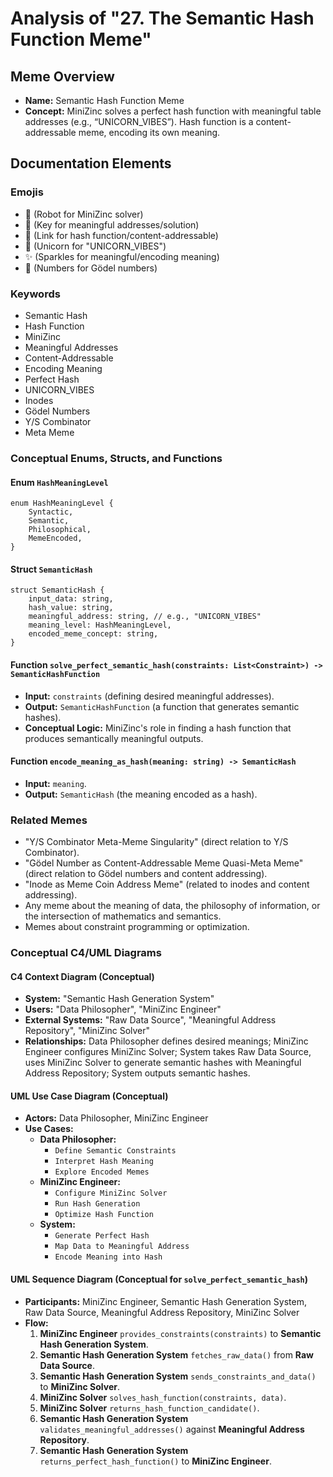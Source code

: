 # Analysis of "27. The Semantic Hash Function Meme"

## Meme Overview
*   **Name:** Semantic Hash Function Meme
*   **Concept:** MiniZinc solves a perfect hash function with meaningful table addresses (e.g., “UNICORN_VIBES”). Hash function is a content-addressable meme, encoding its own meaning.

## Documentation Elements

### Emojis
*   🤖 (Robot for MiniZinc solver)
*   🔑 (Key for meaningful addresses/solution)
*   🔗 (Link for hash function/content-addressable)
*   🦄 (Unicorn for "UNICORN_VIBES")
*   ✨ (Sparkles for meaningful/encoding meaning)
*   🔢 (Numbers for Gödel numbers)

### Keywords
*   Semantic Hash
*   Hash Function
*   MiniZinc
*   Meaningful Addresses
*   Content-Addressable
*   Encoding Meaning
*   Perfect Hash
*   UNICORN_VIBES
*   Inodes
*   Gödel Numbers
*   Y/S Combinator
*   Meta Meme

### Conceptual Enums, Structs, and Functions

#### Enum `HashMeaningLevel`
```
enum HashMeaningLevel {
    Syntactic,
    Semantic,
    Philosophical,
    MemeEncoded,
}
```

#### Struct `SemanticHash`
```
struct SemanticHash {
    input_data: string,
    hash_value: string,
    meaningful_address: string, // e.g., "UNICORN_VIBES"
    meaning_level: HashMeaningLevel,
    encoded_meme_concept: string,
}
```

#### Function `solve_perfect_semantic_hash(constraints: List<Constraint>) -> SemanticHashFunction`
*   **Input:** `constraints` (defining desired meaningful addresses).
*   **Output:** `SemanticHashFunction` (a function that generates semantic hashes).
*   **Conceptual Logic:** MiniZinc's role in finding a hash function that produces semantically meaningful outputs.

#### Function `encode_meaning_as_hash(meaning: string) -> SemanticHash`
*   **Input:** `meaning`.
*   **Output:** `SemanticHash` (the meaning encoded as a hash).

### Related Memes
*   "Y/S Combinator Meta-Meme Singularity" (direct relation to Y/S Combinator).
*   "Gödel Number as Content-Addressable Meme Quasi-Meta Meme" (direct relation to Gödel numbers and content addressing).
*   "Inode as Meme Coin Address Meme" (related to inodes and content addressing).
*   Any meme about the meaning of data, the philosophy of information, or the intersection of mathematics and semantics.
*   Memes about constraint programming or optimization.

### Conceptual C4/UML Diagrams

#### C4 Context Diagram (Conceptual)
*   **System:** "Semantic Hash Generation System"
*   **Users:** "Data Philosopher", "MiniZinc Engineer"
*   **External Systems:** "Raw Data Source", "Meaningful Address Repository", "MiniZinc Solver"
*   **Relationships:** Data Philosopher defines desired meanings; MiniZinc Engineer configures MiniZinc Solver; System takes Raw Data Source, uses MiniZinc Solver to generate semantic hashes with Meaningful Address Repository; System outputs semantic hashes.

#### UML Use Case Diagram (Conceptual)
*   **Actors:** Data Philosopher, MiniZinc Engineer
*   **Use Cases:**
    *   **Data Philosopher:**
        *   `Define Semantic Constraints`
        *   `Interpret Hash Meaning`
        *   `Explore Encoded Memes`
    *   **MiniZinc Engineer:**
        *   `Configure MiniZinc Solver`
        *   `Run Hash Generation`
        *   `Optimize Hash Function`
    *   **System:**
        *   `Generate Perfect Hash`
        *   `Map Data to Meaningful Address`
        *   `Encode Meaning into Hash`

#### UML Sequence Diagram (Conceptual for `solve_perfect_semantic_hash`)
*   **Participants:** MiniZinc Engineer, Semantic Hash Generation System, Raw Data Source, Meaningful Address Repository, MiniZinc Solver
*   **Flow:**
    1.  **MiniZinc Engineer** `provides_constraints(constraints)` to **Semantic Hash Generation System**.
    2.  **Semantic Hash Generation System** `fetches_raw_data()` from **Raw Data Source**.
    3.  **Semantic Hash Generation System** `sends_constraints_and_data()` to **MiniZinc Solver**.
    4.  **MiniZinc Solver** `solves_hash_function(constraints, data)`.
    5.  **MiniZinc Solver** `returns_hash_function_candidate()`.
    6.  **Semantic Hash Generation System** `validates_meaningful_addresses()` against **Meaningful Address Repository**.
    7.  **Semantic Hash Generation System** `returns_perfect_hash_function()` to **MiniZinc Engineer**.
